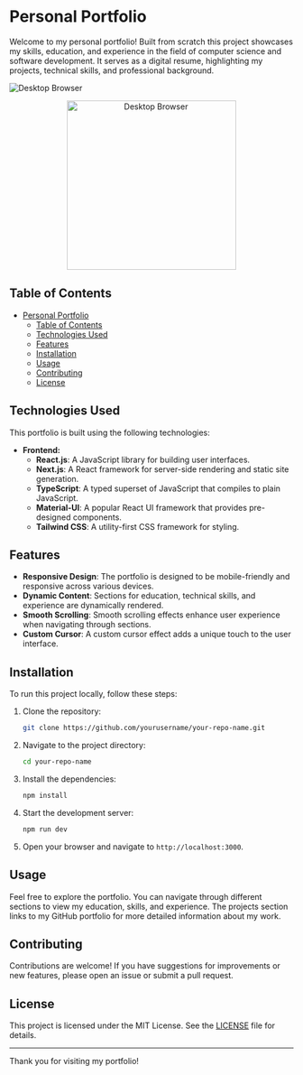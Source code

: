 # Personal Portfolio

Welcome to my personal portfolio! Built from scratch this project showcases my skills, education, and experience in the field of computer science and software development. It serves as a digital resume, highlighting my projects, technical skills, and professional background.

<p>
   <img src="https://github.com/user-attachments/assets/eca1aa74-527a-4bf0-b5d9-292d75508a26" alt="Desktop Browser" style="width:100% height="700">
        <br>

</p>

 <p align="center">
    <img src="https://github.com/user-attachments/assets/22779997-0986-40cf-b5fd-f65d775bf0ac" alt="Desktop Browser"  width="300">
     
 </p>


## Table of Contents

- [Personal Portfolio](#personal-portfolio)
  - [Table of Contents](#table-of-contents)
  - [Technologies Used](#technologies-used)
  - [Features](#features)
  - [Installation](#installation)
  - [Usage](#usage)
  - [Contributing](#contributing)
  - [License](#license)

## Technologies Used

This portfolio is built using the following technologies:

- **Frontend:**
  - **React.js**: A JavaScript library for building user interfaces.
  - **Next.js**: A React framework for server-side rendering and static site generation.
  - **TypeScript**: A typed superset of JavaScript that compiles to plain JavaScript.
  - **Material-UI**: A popular React UI framework that provides pre-designed components.
  - **Tailwind CSS**: A utility-first CSS framework for styling.


## Features

- **Responsive Design**: The portfolio is designed to be mobile-friendly and responsive across various devices.
- **Dynamic Content**: Sections for education, technical skills, and experience are dynamically rendered.
- **Smooth Scrolling**: Smooth scrolling effects enhance user experience when navigating through sections.
- **Custom Cursor**: A custom cursor effect adds a unique touch to the user interface.

## Installation

To run this project locally, follow these steps:

1. Clone the repository:
   ```bash
   git clone https://github.com/yourusername/your-repo-name.git
   ```

2. Navigate to the project directory:
   ```bash
   cd your-repo-name
   ```

3. Install the dependencies:
   ```bash
   npm install
   ```

4. Start the development server:
   ```bash
   npm run dev
   ```

5. Open your browser and navigate to `http://localhost:3000`.

## Usage

Feel free to explore the portfolio. You can navigate through different sections to view my education, skills, and experience. The projects section links to my GitHub portfolio for more detailed information about my work.

## Contributing

Contributions are welcome! If you have suggestions for improvements or new features, please open an issue or submit a pull request.

## License

This project is licensed under the MIT License. See the [LICENSE](LICENSE) file for details.

---

Thank you for visiting my portfolio!
